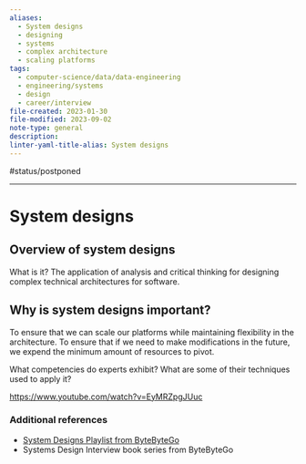 ```yaml
---
aliases:
  - System designs
  - designing
  - systems
  - complex architecture
  - scaling platforms
tags:
  - computer-science/data/data-engineering
  - engineering/systems
  - design
  - career/interview
file-created: 2023-01-30
file-modified: 2023-09-02
note-type: general
description: 
linter-yaml-title-alias: System designs
---
```


#status/postponed

---

# System designs

## Overview of system designs

What is it? The application of analysis and critical thinking for designing complex technical architectures for software.

## Why is system designs important?

To ensure that we can scale our platforms while maintaining flexibility in the architecture. To ensure that if we need to make modifications in the future, we expend the minimum amount of resources to pivot.

What competencies do experts exhibit? What are some of their techniques used to apply it?

https://www.youtube.com/watch?v=EyMRZpgJUuc

### Additional references

- [System Designs Playlist from ByteByteGo](https://www.youtube.com/watch?v=5TRFpFBccQM&list=PLCRMIe5FDPse7NNmQP5UziLjXjkHW3gqA)
- Systems Design Interview book series from ByteByteGo
